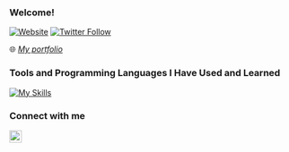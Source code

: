 ### Welcome!
<!-- ### whoami -->

[![Website](https://img.shields.io/website?label=HichamAf.github.io&style=for-the-badge&url=https%3A%2F%2FHichamAF.github.io)](https://HichamAf.github.io)
[![Twitter Follow](https://img.shields.io/twitter/follow/HichamAfilali?color=1DA1F2&logo=twitter&style=for-the-badge)](https://twitter.com/intent/follow?original_referer=https%3A%2F%2Fgithub.com%2FHichamAf&screen_name=HichamAfilali)

<!-- <p><img src="https://github-readme-streak-stats.herokuapp.com/?user=HichamAf&theme=algolia"/></p> -->

<!-- - 🥇 Certification:<br> -->
🌐 <a href="https://hichamaf.github.io/"><em>My portfolio</em></a> <!-- <img src="https://img.shields.io/badge/WEBSITE-12100E?logo=html5&color=1DA1F2&logoColor=white" /> -->
### Tools and Programming Languages I Have Used and Learned
[![My Skills](https://skillicons.dev/icons?i=golang,javascript)](https://skillicons.dev)

<!-- ### 🙊 A little laughter for you 
![Jokes Card](https://readme-jokes.vercel.app/api?theme=algolia) -->

### Connect with me

[<img align="left" alt="codeSTACKr | LinkedIn" width="22px" src="https://cdn.jsdelivr.net/npm/simple-icons@v3/icons/linkedin.svg" />][Linkedin]

[Linkedin]: https://linkedin.com/in/hichamafilali
